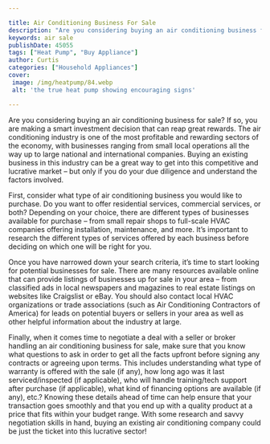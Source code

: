 ```yaml
---

title: Air Conditioning Business For Sale
description: "Are you considering buying an air conditioning business for sale? If so, you are making a smart investment decision that can reap ...get the full scoop"
keywords: air sale
publishDate: 45055
tags: ["Heat Pump", "Buy Appliance"]
author: Curtis
categories: ["Household Appliances"]
cover: 
 image: /img/heatpump/84.webp
 alt: 'the true heat pump showing encouraging signs'

---
```


Are you considering buying an air conditioning business for sale? If so, you are making a smart investment decision that can reap great rewards. The air conditioning industry is one of the most profitable and rewarding sectors of the economy, with businesses ranging from small local operations all the way up to large national and international companies. Buying an existing business in this industry can be a great way to get into this competitive and lucrative market – but only if you do your due diligence and understand the factors involved.

First, consider what type of air conditioning business you would like to purchase. Do you want to offer residential services, commercial services, or both? Depending on your choice, there are different types of businesses available for purchase – from small repair shops to full-scale HVAC companies offering installation, maintenance, and more. It’s important to research the different types of services offered by each business before deciding on which one will be right for you.

Once you have narrowed down your search criteria, it’s time to start looking for potential businesses for sale. There are many resources available online that can provide listings of businesses up for sale in your area – from classified ads in local newspapers and magazines to real estate listings on websites like Craigslist or eBay. You should also contact local HVAC organizations or trade associations (such as Air Conditioning Contractors of America) for leads on potential buyers or sellers in your area as well as other helpful information about the industry at large.

Finally, when it comes time to negotiate a deal with a seller or broker handling an air conditioning business for sale, make sure that you know what questions to ask in order to get all the facts upfront before signing any contracts or agreeing upon terms. This includes understanding what type of warranty is offered with the sale (if any), how long ago was it last serviced/inspected (if applicable), who will handle training/tech support after purchase (if applicable), what kind of financing options are available (if any), etc.? Knowing these details ahead of time can help ensure that your transaction goes smoothly and that you end up with a quality product at a price that fits within your budget range. With some research and savvy negotiation skills in hand, buying an existing air conditioning company could be just the ticket into this lucrative sector!
